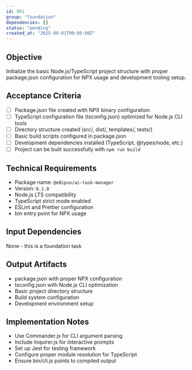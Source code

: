 ```yaml
---
id: 001
group: "foundation"
dependencies: []
status: "pending"
created_at: "2025-09-01T00:00:00Z"
---
```


## Objective
Initialize the basic Node.js/TypeScript project structure with proper package.json configuration for NPX usage and development tooling setup.

## Acceptance Criteria
- [ ] Package.json file created with NPX binary configuration
- [ ] TypeScript configuration file (tsconfig.json) optimized for Node.js CLI tools
- [ ] Directory structure created (src/, dist/, templates/, tests/)
- [ ] Basic build scripts configured in package.json
- [ ] Development dependencies installed (TypeScript, @types/node, etc.)
- [ ] Project can be built successfully with `npm run build`

## Technical Requirements
- Package name: `@e0ipso/ai-task-manager`
- Version: `0.1.0`
- Node.js LTS compatibility
- TypeScript strict mode enabled
- ESLint and Prettier configuration
- bin entry point for NPX usage

## Input Dependencies
None - this is a foundation task

## Output Artifacts
- package.json with proper NPX configuration
- tsconfig.json with Node.js CLI optimization
- Basic project directory structure
- Build system configuration
- Development environment setup

## Implementation Notes
- Use Commander.js for CLI argument parsing
- Include Inquirer.js for interactive prompts
- Set up Jest for testing framework
- Configure proper module resolution for TypeScript
- Ensure bin/cli.js points to compiled output